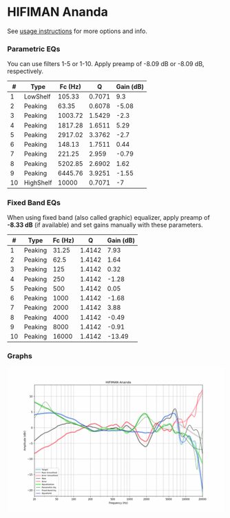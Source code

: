 # HIFIMAN Ananda
See [usage instructions](https://github.com/jaakkopasanen/AutoEq#usage) for more options and info.

### Parametric EQs
You can use filters 1-5 or 1-10. Apply preamp of -8.09 dB or -8.09 dB, respectively.

|   # | Type      |   Fc (Hz) |      Q |   Gain (dB) |
|-----|-----------|-----------|--------|-------------|
|   1 | LowShelf  |    105.33 | 0.7071 |        9.3  |
|   2 | Peaking   |     63.35 | 0.6078 |       -5.08 |
|   3 | Peaking   |   1003.72 | 1.5429 |       -2.3  |
|   4 | Peaking   |   1817.28 | 1.6511 |        5.29 |
|   5 | Peaking   |   2917.02 | 3.3762 |       -2.7  |
|   6 | Peaking   |    148.13 | 1.7511 |        0.44 |
|   7 | Peaking   |    221.25 | 2.959  |       -0.79 |
|   8 | Peaking   |   5202.85 | 2.6902 |        1.62 |
|   9 | Peaking   |   6445.76 | 3.9251 |       -1.55 |
|  10 | HighShelf |  10000    | 0.7071 |       -7    |

### Fixed Band EQs
When using fixed band (also called graphic) equalizer, apply preamp of **-8.33 dB** (if available) and set gains manually with these parameters.

|   # | Type    |   Fc (Hz) |      Q |   Gain (dB) |
|-----|---------|-----------|--------|-------------|
|   1 | Peaking |     31.25 | 1.4142 |        7.93 |
|   2 | Peaking |     62.5  | 1.4142 |        1.64 |
|   3 | Peaking |    125    | 1.4142 |        0.32 |
|   4 | Peaking |    250    | 1.4142 |       -1.28 |
|   5 | Peaking |    500    | 1.4142 |        0.05 |
|   6 | Peaking |   1000    | 1.4142 |       -1.68 |
|   7 | Peaking |   2000    | 1.4142 |        3.88 |
|   8 | Peaking |   4000    | 1.4142 |       -0.49 |
|   9 | Peaking |   8000    | 1.4142 |       -0.91 |
|  10 | Peaking |  16000    | 1.4142 |      -13.49 |

### Graphs
![](./HIFIMAN%20Ananda.png)
